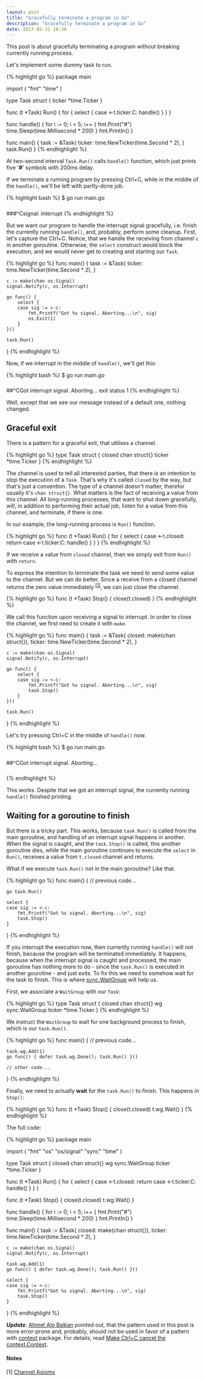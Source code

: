 ```yaml
---
layout: post
title: "Gracefully terminate a program in Go"
description: "Gracefully terminate a program in Go"
date: 2017-05-31 18:26
---
```


This post is about gracefully terminating a program without breaking currently running process.

Let's implement some dummy task to run.

{% highlight go %}
package main

import (
    "fmt"
    "time"
)

type Task struct {
    ticker *time.Ticker
}

func (t *Task) Run() {
    for {
        select {
        case <-t.ticker.C:
            handle()
        }
    }
}

func handle() {
    for i := 0; i < 5; i++ {
        fmt.Print("#")
        time.Sleep(time.Millisecond * 200)
    }
    fmt.Println()
}

func main() {
    task := &Task{
        ticker: time.NewTicker(time.Second * 2),
    }
    task.Run()
}
{% endhighlight %}

At two-second interval `Task.Run()` calls `handle()` function, which just prints five '**#**' symbols with 200ms delay.

If we terminate a running program by pressing Ctrl+C, while in the middle of the `handle()`, we'll be left with partly-done job.

{% highlight bash %}
$ go run main.go
#####
###^Csignal: interrupt
{% endhighlight %}

But we want our program to handle the interrupt signal gracefully, i.e. finish the currently running `handle()`, and, probably, perform some cleanup. First, let's capture the Ctrl+C. Notice, that we handle the receiving from channel `c` in another goroutine. Otherwise, the `select` construct would block the execution, and we would never get to creating and starting our `Task`.

{% highlight go %}
func main() {
    task := &Task{
        ticker: time.NewTicker(time.Second * 2),
    }

    c := make(chan os.Signal)
    signal.Notify(c, os.Interrupt)

    go func() {
        select {
        case sig := <-c:
            fmt.Printf("Got %s signal. Aborting...\n", sig)
            os.Exit(1)
        }
    }()

    task.Run()
}
{% endhighlight %}

Now, if we interrupt in the middle of `handle()`, we'll get this:

{% highlight bash %}
$ go run main.go
#####
##^CGot interrupt signal. Aborting...
exit status 1
{% endhighlight %}

Well, except that we see our message instead of a default one, nothing changed.

## Graceful exit

There is a pattern for a graceful exit, that utilises a channel.

{% highlight go %}
type Task struct {
    closed chan struct{}
    ticker *time.Ticker
}
{% endhighlight %}

The channel is used to tell all interested parties, that there is an intention to stop the execution of a `Task`. That's why it's called `closed`  by the way, but that's just a convention. The type of a channel doesn't matter, therefor usually it's `chan struct{}`. What matters is the fact of receiving a value from this channel. All long-running processes, that want to shut down gracefully, will, in addition to performing their actual job, listen for a value from this channel, and terminate, if there is one.

In our example, the long-running process is `Run()` function.

{% highlight go %}
func (t *Task) Run() {
    for {
        select {
        case <-t.closed:
            return
        case <-t.ticker.C:
            handle()
        }
    }
}
{% endhighlight %}

If we receive a value from `closed` channel, then we simply exit from `Run()` with `return`.

To express the intention to terminate the task we need to send some value to the channel. But we can do better. Since a receive from a closed channel returns the zero value immediately <sup>[[1]](#1)</sup>, we can just close the channel.

{% highlight go %}
func (t *Task) Stop() {
    close(t.closed)
}
{% endhighlight %}

We call this function upon receiving a signal to interrupt. In order to close the channel, we first need to create it with `make`.

{% highlight go %}
func main() {
    task := &Task{
        closed: make(chan struct{}),
        ticker: time.NewTicker(time.Second * 2),
    }

    c := make(chan os.Signal)
    signal.Notify(c, os.Interrupt)

    go func() {
        select {
        case sig := <-c:
            fmt.Printf("Got %s signal. Aborting...\n", sig)
            task.Stop()
        }
    }()

    task.Run()
}
{% endhighlight %}

Let's try pressing Ctrl+C in the middle of `handle()` now.

{% highlight bash %}
$ go run main.go
#####
##^CGot interrupt signal. Aborting...
###
{% endhighlight %}

This works. Despite that we got an interrupt signal, the currently running `handle()` finished printing. 

## Waiting for a goroutine to finish

But there is a tricky part. This works, because `task.Run()` is called from the main goroutine, and handling of an interrupt signal happens in another. When the signal is caught, and the `task.Stop()` is called, this another goroutine dies, while the main goroutine continues to execute the `select` in `Run()`, receives a value from `t.closed` channel and returns.

What if we execute `task.Run()` not in the main goroutine? Like that.

{% highlight go %}
func main() {
    // previous code...

    go task.Run()

    select {
    case sig := <-c:
        fmt.Printf("Got %s signal. Aborting...\n", sig)
        task.Stop()
    }
}
{% endhighlight %}

If you interrupt the execution now, then currently running `handle()` will not finish, because the program will be terminated immediately. It happens, because when the interrupt signal is caught and processed, the main goroutine has nothing more to do - since the `task.Run()` is executed in another gourotine - and just exits. To fix this we need to somehow wait for the task to finish. This is where [sync.WaitGroup](https://golang.org/pkg/sync/#WaitGroup) will help us.

First, we associate a `WaitGroup` with our `Task`:

{% highlight go %}
type Task struct {
    closed chan struct{}
    wg     sync.WaitGroup
    ticker *time.Ticker
}
{% endhighlight %}

We instruct the `WaitGroup` to wait for one background process to finish, which is our `task.Run()`.

{% highlight go %}
func main() {
    // previous code...

    task.wg.Add(1)
    go func() { defer task.wg.Done(); task.Run() }()

    // other code...
}
{% endhighlight %}

Finally, we need to actually **wait** for the `task.Run()` to finish. This happens in `Stop()`:

{% highlight go %}
func (t *Task) Stop() {
    close(t.closed)
    t.wg.Wait()
}
{% endhighlight %}

The full code:

{% highlight go %}
package main

import (
	"fmt"
	"os"
	"os/signal"
	"sync"
	"time"
)

type Task struct {
	closed chan struct{}
	wg     sync.WaitGroup
	ticker *time.Ticker
}

func (t *Task) Run() {
	for {
		select {
		case <-t.closed:
			return
		case <-t.ticker.C:
			handle()
		}
	}
}

func (t *Task) Stop() {
	close(t.closed)
	t.wg.Wait()
}

func handle() {
	for i := 0; i < 5; i++ {
		fmt.Print("#")
		time.Sleep(time.Millisecond * 200)
	}
	fmt.Println()
}

func main() {
	task := &Task{
		closed: make(chan struct{}),
		ticker: time.NewTicker(time.Second * 2),
	}

	c := make(chan os.Signal)
	signal.Notify(c, os.Interrupt)

	task.wg.Add(1)
	go func() { defer task.wg.Done(); task.Run() }()

	select {
	case sig := <-c:
		fmt.Printf("Got %s signal. Aborting...\n", sig)
		task.Stop()
	}
}
{% endhighlight %}

*__Update__*: [Ahmet Alp Balkan](https://github.com/ahmetb) pointed out, that the pattern used in this post is more error-prone and, probably, should not be used in favor of a pattern with [context](https://golang.org/pkg/context/) package. For details, read [Make Ctrl+C cancel the context.Context](https://medium.com/@matryer/make-ctrl-c-cancel-the-context-context-bd006a8ad6ff).

<h4 class="notes">Notes</h4>

[1] <a name="1"></a> [Channel Axioms](https://dave.cheney.net/2014/03/19/channel-axioms)
